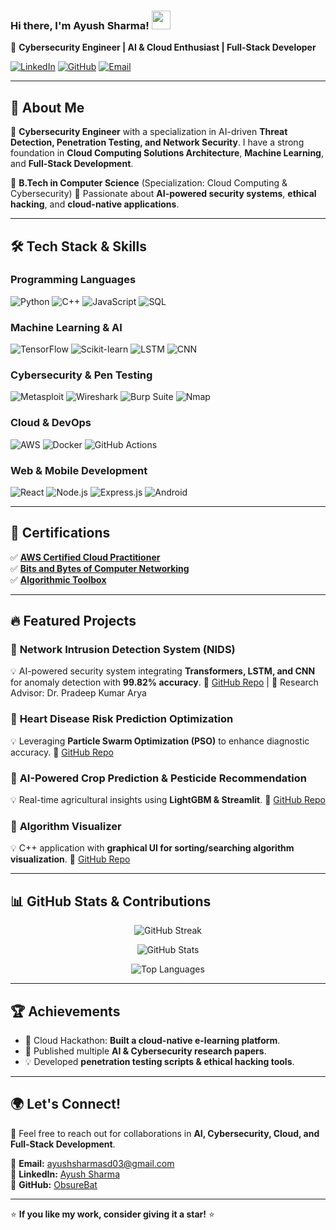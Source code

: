 ### Hi there, I'm Ayush Sharma! <img src="https://cdn.jsdelivr.net/npm/@fortawesome/fontawesome-free/svgs/solid/laptop-code.svg" width="30px">

🚀 **Cybersecurity Engineer | AI & Cloud Enthusiast | Full-Stack Developer**

[![LinkedIn](https://img.shields.io/badge/LinkedIn-Profile-blue?logo=linkedin)](https://www.linkedin.com/in/ayush-sharma-805810218/)
[![GitHub](https://img.shields.io/badge/GitHub-Profile-black?logo=github)](https://github.com/ObsureBat)
[![Email](https://img.shields.io/badge/Email-ayushsharmasd03%40gmail.com-red?logo=gmail)](mailto:ayushsharmasd03@gmail.com)

---

## 🌟 About Me

🎯 **Cybersecurity Engineer** with a specialization in AI-driven **Threat Detection, Penetration Testing, and Network Security**. I have a strong foundation in **Cloud Computing Solutions Architecture**, **Machine Learning**, and **Full-Stack Development**.

🔹 **B.Tech in Computer Science** (Specialization: Cloud Computing & Cybersecurity)
🔹 Passionate about **AI-powered security systems**, **ethical hacking**, and **cloud-native applications**.

---

## 🛠️ Tech Stack & Skills

### **Programming Languages**
![Python](https://img.shields.io/badge/Python-3776AB?style=flat&logo=python&logoColor=white)
![C++](https://img.shields.io/badge/C++-00599C?style=flat&logo=c%2B%2B&logoColor=white)
![JavaScript](https://img.shields.io/badge/JavaScript-F7DF1E?style=flat&logo=javascript&logoColor=black)
![SQL](https://img.shields.io/badge/SQL-CC2927?style=flat&logo=postgresql&logoColor=white)

### **Machine Learning & AI**
![TensorFlow](https://img.shields.io/badge/TensorFlow-FF6F00?style=flat&logo=tensorflow&logoColor=white)
![Scikit-learn](https://img.shields.io/badge/Scikit--Learn-F7931E?style=flat&logo=scikitlearn&logoColor=white)
![LSTM](https://img.shields.io/badge/LSTM-Deep%20Learning-blue)
![CNN](https://img.shields.io/badge/CNN-Computer%20Vision-orange)

### **Cybersecurity & Pen Testing**
![Metasploit](https://img.shields.io/badge/Metasploit-Red?style=flat&logo=security&logoColor=white)
![Wireshark](https://img.shields.io/badge/Wireshark-007ACC?style=flat&logo=wireshark&logoColor=white)
![Burp Suite](https://img.shields.io/badge/Burp%20Suite-orange?style=flat&logo=bugcrowd&logoColor=white)
![Nmap](https://img.shields.io/badge/Nmap-Blue?style=flat&logo=security&logoColor=white)

### **Cloud & DevOps**
![AWS](https://img.shields.io/badge/AWS-FF9900?style=flat&logo=amazonaws&logoColor=white)
![Docker](https://img.shields.io/badge/Docker-2496ED?style=flat&logo=docker&logoColor=white)
![GitHub Actions](https://img.shields.io/badge/GitHub%20Actions-2088FF?style=flat&logo=githubactions&logoColor=white)

### **Web & Mobile Development**
![React](https://img.shields.io/badge/React-20232A?style=flat&logo=react&logoColor=61DAFB)
![Node.js](https://img.shields.io/badge/Node.js-339933?style=flat&logo=nodedotjs&logoColor=white)
![Express.js](https://img.shields.io/badge/Express.js-000000?style=flat&logo=express&logoColor=white)
![Android](https://img.shields.io/badge/Android-3DDC84?style=flat&logo=android&logoColor=white)

---

## 📜 Certifications
✅ **[AWS Certified Cloud Practitioner](https://www.credly.com/badges/9c1bf75a-4d4d-40d7-abe9-5c6b5ebccd6c/public_url)**  
✅ **[Bits and Bytes of Computer Networking](https://coursera.org/share/14621a82b91a25117cdaae0966bfe636)**  
✅ **[Algorithmic Toolbox](https://coursera.org/share/4a521cace76ff28e70fc729d78218f3b)**  

---

## 🔥 Featured Projects

### 🔹 **Network Intrusion Detection System (NIDS)**
💡 AI-powered security system integrating **Transformers, LSTM, and CNN** for anomaly detection with **99.82% accuracy**.
🔗 [GitHub Repo](#) | 📜 Research Advisor: Dr. Pradeep Kumar Arya

### 🔹 **Heart Disease Risk Prediction Optimization**
💡 Leveraging **Particle Swarm Optimization (PSO)** to enhance diagnostic accuracy.
🔗 [GitHub Repo](#)

### 🔹 **AI-Powered Crop Prediction & Pesticide Recommendation**
💡 Real-time agricultural insights using **LightGBM & Streamlit**.
🔗 [GitHub Repo](#)

### 🔹 **Algorithm Visualizer**
💡 C++ application with **graphical UI for sorting/searching algorithm visualization**.
🔗 [GitHub Repo](#)

---

## 📊 GitHub Stats & Contributions

<p align="center">
  <img src="https://github-readme-streak-stats.herokuapp.com/?user=ObsureBat&theme=dark&hide_border=true" alt="GitHub Streak"/>
</p>

<p align="center">
  <img src="https://github-readme-stats.vercel.app/api?username=ObsureBat&show_icons=true&theme=dark&hide_border=true" alt="GitHub Stats"/>
</p>

<p align="center">
  <img src="https://github-readme-stats.vercel.app/api/top-langs/?username=ObsureBat&layout=compact&theme=dark&hide_border=true" alt="Top Languages"/>
</p>

---

## 🏆 Achievements
- 🥇 Cloud Hackathon: **Built a cloud-native e-learning platform**.
- 🎯 Published multiple **AI & Cybersecurity research papers**.
- 💡 Developed **penetration testing scripts & ethical hacking tools**.

---

## 🌍 Let's Connect!
💬 Feel free to reach out for collaborations in **AI, Cybersecurity, Cloud, and Full-Stack Development**.

📧 **Email:** [ayushsharmasd03@gmail.com](mailto:ayushsharmasd03@gmail.com)  
💼 **LinkedIn:** [Ayush Sharma](https://www.linkedin.com/in/ayush-sharma-805810218/)  
📌 **GitHub:** [ObsureBat](https://github.com/ObsureBat)

---

⭐ **If you like my work, consider giving it a star!** ⭐

